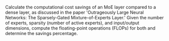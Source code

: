 Calculate the computational cost savings of an MoE layer compared to a dense layer, as discussed in the paper 'Outrageously Large Neural Networks: The Sparsely-Gated Mixture-of-Experts Layer.' Given the number of experts, sparsity (number of active experts), and input/output dimensions, compute the floating-point operations (FLOPs) for both and determine the savings percentage.
